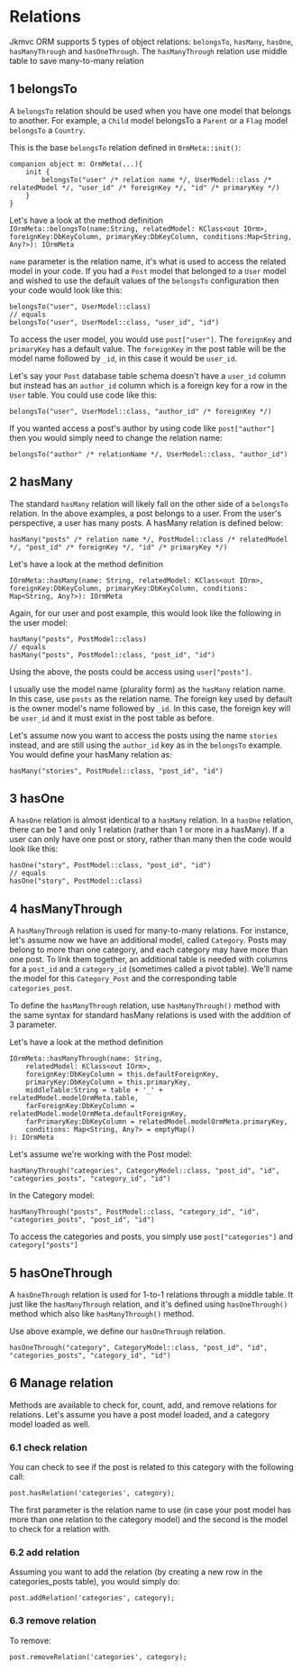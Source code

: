 # Relations

Jkmvc ORM supports 5 types of object relations: `belongsTo`, `hasMany`, `hasOne`, `hasManyThrough` and `hasOneThrough`. The `hasManyThrough` relation use middle table to save many-to-many relation

## 1 belongsTo

A `belongsTo` relation should be used when you have one model that belongs to another. For example, a `Child` model belongsTo a `Parent` or a `Flag` model `belongsTo` a `Country`.

This is the base `belongsTo` relation defined in `OrmMeta::init()`:

```
companion object m: OrmMeta(...){
	init {
		belongsTo("user" /* relation name */, UserModel::class /* relatedModel */, "user_id" /* foreignKey */, "id" /* primaryKey */)
	}
}
```

Let's have a look at the method definition `IOrmMeta::belongsTo(name:String, relatedModel: KClass<out IOrm>, foreignKey:DbKeyColumn, primaryKey:DbKeyColumn, conditions:Map<String, Any?>): IOrmMeta`

`name` parameter is the relation name, it's what is used to access the related model in your code. If you had a `Post` model that belonged to a `User` model and wished to use the default values of the `belongsTo` configuration then your code would look like this:

```
belongsTo("user", UserModel::class)
// equals
belongsTo("user", UserModel::class, "user_id", "id")
```

To access the user model, you would use `post["user"]`.  The `foreignKey` and `primaryKey` has a default value. The `foreignKey` in the post table will be the model name followed by `_id`, in this case it would be `user_id`.

Let's say your `Post` database table schema doesn't have a `user_id` column but instead has an `author_id` column which is a foreign key for a row in the `User` table. You could use code like this:

```
belongsTo("user", UserModel::class, "author_id" /* foreignKey */)
```

If you wanted access a post's author by using code like `post["author"]` then you would simply need to change the relation name:

```
belongsTo("author" /* relationName */, UserModel::class, "author_id")
```
## 2 hasMany

The standard `hasMany` relation will likely fall on the other side of a `belongsTo` relation.  In the above examples, a post belongs to a user.  From the user's perspective, a user has many posts. A hasMany relation is defined below:

```
hasMany("posts" /* relation name */, PostModel::class /* relatedModel */, "post_id" /* foreignKey */, "id" /* primaryKey */)
```
Let's have a look at the method definition 

```
IOrmMeta::hasMany(name: String, relatedModel: KClass<out IOrm>, foreignKey:DbKeyColumn, primaryKey:DbKeyColumn, conditions: Map<String, Any?>): IOrmMeta
```
Again, for our user and post example, this would look like the following in the user model:

```
hasMany("posts", PostModel::class)
// equals
hasMany("posts", PostModel::class, "post_id", "id")
```

Using the above, the posts could be access using `user["posts"]`.

I usually use the model name (plurality form) as the `hasMany` relation name.  In this case, use `posts` as the relation name.  The foreign key used by default is the owner model's name followed by `_id`.  In this case, the foreign key will be `user_id` and it must exist in the post table as before.

Let's assume now you want to access the posts using the name `stories` instead, and are still using the `author_id` key as in the `belongsTo` example.  You would define your hasMany relation as:

```
hasMany("stories", PostModel::class, "post_id", "id")
```

## 3 hasOne

A `hasOne` relation is almost identical to a `hasMany` relation.  In a `hasOne` relation, there can be 1 and only 1 relation (rather than 1 or more in a hasMany). If a user can only have one post or story, rather than many then the code would look like this:

```
hasOne("story", PostModel::class, "post_id", "id")
// equals
hasOne("story", PostModel::class)

```

## 4 hasManyThrough

A `hasManyThrough` relation is used for many-to-many relations.  For instance, let's assume now we have an additional model, called `Category`.  Posts may belong to more than one category, and each category may have more than one post.  To link them together, an additional table is needed with columns for a `post_id` and a `category_id` (sometimes called a pivot table).  We'll name the model for this `Category_Post` and the corresponding table `categories_post`.

To define the `hasManyThrough` relation, use `hasManyThrough()` method with the same syntax for standard hasMany relations is used with the addition of 3 parameter.  

Let's have a look at the method definition 

```
IOrmMeta::hasManyThrough(name: String, 
	relatedModel: KClass<out IOrm>,
	foreignKey:DbKeyColumn = this.defaultForeignKey,
	primaryKey:DbKeyColumn = this.primaryKey,
	middleTable:String = table + '_' + relatedModel.modelOrmMeta.table,
	farForeignKey:DbKeyColumn = relatedModel.modelOrmMeta.defaultForeignKey,
	farPrimaryKey:DbKeyColumn = relatedModel.modelOrmMeta.primaryKey,
	conditions: Map<String, Any?> = emptyMap()
): IOrmMeta
```

Let's assume we're working with the Post model:

```
hasManyThrough("categories", CategoryModel::class, "post_id", "id", "categories_posts", "category_id", "id") 
```

In the Category model:

```
hasManyThrough("posts", PostModel::class, "category_id", "id", "categories_posts", "post_id", "id") 
```

To access the categories and posts, you simply use `post["categories"]` and `category["posts"]`

## 5 hasOneThrough

A `hasOneThrough` relation is used for 1-to-1 relations through a middle table. It just like the `hasManyThrough` relation, and it's defined using `hasOneThrough()` method which also like `hasManyThrough()` method. 

Use above example, we define our `hasOneThrough` relation.

```
hasOneThrough("category", CategoryModel::class, "post_id", "id", "categories_posts", "category_id", "id") 
```

## 6 Manage relation

Methods are available to check for, count, add, and remove relations for relations.  Let's assume you have a post model loaded, and a category model loaded as well. 

### 6.1 check relation

You can check to see if the post is related to this category with the following call:

```
post.hasRelation('categories', category);
```

The first parameter is the relation name to use (in case your post model has more than one relation to the category model) and the second is the model to check for a relation with.

### 6.2 add relation

Assuming you want to add the relation (by creating a new row in the categories_posts table), you would simply do:

```
post.addRelation('categories', category);
```

### 6.3 remove relation

To remove:

```
post.removeRelation('categories', category);
```